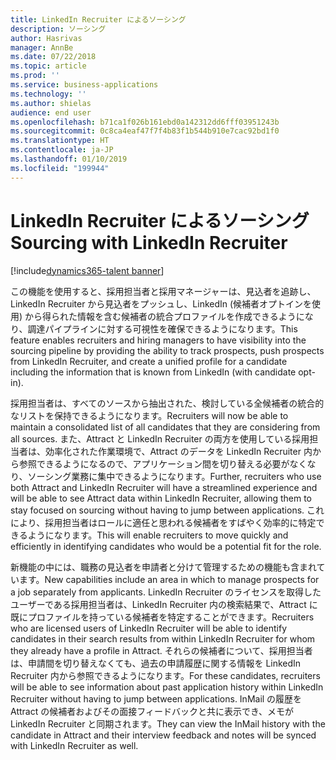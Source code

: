 ```yaml
---
title: LinkedIn Recruiter によるソーシング
description: ソーシング
author: Hasrivas
manager: AnnBe
ms.date: 07/22/2018
ms.topic: article
ms.prod: ''
ms.service: business-applications
ms.technology: ''
ms.author: shielas
audience: end user
ms.openlocfilehash: b71ca1f026b161ebd0a142312dd6fff03951243b
ms.sourcegitcommit: 0c8ca4eaf47f7f4b83f1b544b910e7cac92bd1f0
ms.translationtype: HT
ms.contentlocale: ja-JP
ms.lasthandoff: 01/10/2019
ms.locfileid: "199944"
---
```

# <a name="sourcing-with-linkedin-recruiter"></a><span data-ttu-id="51616-103">LinkedIn Recruiter によるソーシング</span><span class="sxs-lookup"><span data-stu-id="51616-103">Sourcing with LinkedIn Recruiter</span></span>

[!include[dynamics365-talent banner](../../includes/dynamics365-talent.md)]

<span data-ttu-id="51616-104">この機能を使用すると、採用担当者と採用マネージャーは、見込者を追跡し、LinkedIn Recruiter から見込者をプッシュし、LinkedIn (候補者オプトインを使用) から得られた情報を含む候補者の統合プロファイルを作成できるようになり、調達パイプラインに対する可視性を確保できるようになります。</span><span class="sxs-lookup"><span data-stu-id="51616-104">This feature enables recruiters and hiring managers to have visibility into the sourcing pipeline by providing the ability to track prospects, push prospects from LinkedIn Recruiter, and create a unified profile for a candidate including the information that is known from LinkedIn (with candidate opt-in).</span></span>

<span data-ttu-id="51616-105">採用担当者は、すべてのソースから抽出された、検討している全候補者の統合的なリストを保持できるようになります。</span><span class="sxs-lookup"><span data-stu-id="51616-105">Recruiters will now be able to maintain a consolidated list of all candidates that they are considering from all sources.</span></span> <span data-ttu-id="51616-106">また、Attract と LinkedIn Recruiter の両方を使用している採用担当者は、効率化された作業環境で、Attract のデータを LinkedIn Recruiter 内から参照できるようになるので、アプリケーション間を切り替える必要がなくなり、ソーシング業務に集中できるようになります。</span><span class="sxs-lookup"><span data-stu-id="51616-106">Further, recruiters who use both Attract and LinkedIn Recruiter will have a streamlined experience and will be able to see Attract data within LinkedIn Recruiter, allowing them to stay focused on sourcing without having to jump between applications.</span></span> <span data-ttu-id="51616-107">これにより、採用担当者はロールに適任と思われる候補者をすばやく効率的に特定できるようになります。</span><span class="sxs-lookup"><span data-stu-id="51616-107">This will enable recruiters to move quickly and efficiently in identifying candidates who would be a potential fit for the role.</span></span>

<span data-ttu-id="51616-108">新機能の中には、職務の見込者を申請者と分けて管理するための機能も含まれています。</span><span class="sxs-lookup"><span data-stu-id="51616-108">New capabilities include an area in which to manage prospects for a job separately from applicants.</span></span> <span data-ttu-id="51616-109">LinkedIn Recruiter のライセンスを取得したユーザーである採用担当者は、LinkedIn Recruiter 内の検索結果で、Attract に既にプロファイルを持っている候補者を特定することができます。</span><span class="sxs-lookup"><span data-stu-id="51616-109">Recruiters who are licensed users of LinkedIn Recruiter will be able to identify candidates in their search results from within LinkedIn Recruiter for whom they already have a profile in Attract.</span></span> <span data-ttu-id="51616-110">それらの候補者について、採用担当者は、申請間を切り替えなくても、過去の申請履歴に関する情報を LinkedIn Recruiter 内から参照できるようになります。</span><span class="sxs-lookup"><span data-stu-id="51616-110">For these candidates, recruiters will be able to see information about past application history within LinkedIn Recruiter without having to jump between applications.</span></span> <span data-ttu-id="51616-111">InMail の履歴を Attract の候補者およびその面接フィードバックと共に表示でき、メモが LinkedIn Recruiter と同期されます。</span><span class="sxs-lookup"><span data-stu-id="51616-111">They can view the InMail history with the candidate in Attract and their interview feedback and notes will be synced with LinkedIn Recruiter as well.</span></span>

<!--
## Who uses this feature
This feature is mainly used by recruiters within an organization.
## License required
Requires LinkedIn Recruiter System Connect and a Talent license.
## Setup required
Some of the capabilities in this feature will require each user to have a
license to LinkedIn Recruiter.
## Availability
Cloud
## Regional availability
Global
-->
